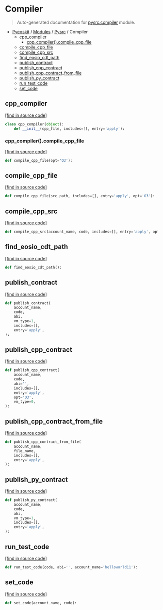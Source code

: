 # Compiler

> Auto-generated documentation for [pysrc.compiler](https://github.com/learnforpractice/pyeoskit/blob/master/pysrc/compiler.py) module.

- [Pyeoskit](../README.md#pyeoskit-index) / [Modules](../MODULES.md#pyeoskit-modules) / [Pysrc](index.md#pysrc) / Compiler
    - [cpp_compiler](#cpp_compiler)
        - [cpp_compiler().compile_cpp_file](#cpp_compilercompile_cpp_file)
    - [compile_cpp_file](#compile_cpp_file)
    - [compile_cpp_src](#compile_cpp_src)
    - [find_eosio_cdt_path](#find_eosio_cdt_path)
    - [publish_contract](#publish_contract)
    - [publish_cpp_contract](#publish_cpp_contract)
    - [publish_cpp_contract_from_file](#publish_cpp_contract_from_file)
    - [publish_py_contract](#publish_py_contract)
    - [run_test_code](#run_test_code)
    - [set_code](#set_code)

## cpp_compiler

[[find in source code]](https://github.com/learnforpractice/pyeoskit/blob/master/pysrc/compiler.py#L45)

```python
class cpp_compiler(object):
    def __init__(cpp_file, includes=[], entry='apply'):
```

### cpp_compiler().compile_cpp_file

[[find in source code]](https://github.com/learnforpractice/pyeoskit/blob/master/pysrc/compiler.py#L54)

```python
def compile_cpp_file(opt='O3'):
```

## compile_cpp_file

[[find in source code]](https://github.com/learnforpractice/pyeoskit/blob/master/pysrc/compiler.py#L142)

```python
def compile_cpp_file(src_path, includes=[], entry='apply', opt='O3'):
```

## compile_cpp_src

[[find in source code]](https://github.com/learnforpractice/pyeoskit/blob/master/pysrc/compiler.py#L146)

```python
def compile_cpp_src(account_name, code, includes=[], entry='apply', opt='O3'):
```

## find_eosio_cdt_path

[[find in source code]](https://github.com/learnforpractice/pyeoskit/blob/master/pysrc/compiler.py#L37)

```python
def find_eosio_cdt_path():
```

## publish_contract

[[find in source code]](https://github.com/learnforpractice/pyeoskit/blob/master/pysrc/compiler.py#L199)

```python
def publish_contract(
    account_name,
    code,
    abi,
    vm_type=1,
    includes=[],
    entry='apply',
):
```

## publish_cpp_contract

[[find in source code]](https://github.com/learnforpractice/pyeoskit/blob/master/pysrc/compiler.py#L177)

```python
def publish_cpp_contract(
    account_name,
    code,
    abi='',
    includes=[],
    entry='apply',
    opt='O3',
    vm_type=0,
):
```

## publish_cpp_contract_from_file

[[find in source code]](https://github.com/learnforpractice/pyeoskit/blob/master/pysrc/compiler.py#L162)

```python
def publish_cpp_contract_from_file(
    account_name,
    file_name,
    includes=[],
    entry='apply',
):
```

## publish_py_contract

[[find in source code]](https://github.com/learnforpractice/pyeoskit/blob/master/pysrc/compiler.py#L188)

```python
def publish_py_contract(
    account_name,
    code,
    abi,
    vm_type=1,
    includes=[],
    entry='apply',
):
```

## run_test_code

[[find in source code]](https://github.com/learnforpractice/pyeoskit/blob/master/pysrc/compiler.py#L10)

```python
def run_test_code(code, abi='', account_name='helloworld11'):
```

## set_code

[[find in source code]](https://github.com/learnforpractice/pyeoskit/blob/master/pysrc/compiler.py#L18)

```python
def set_code(account_name, code):
```

